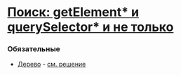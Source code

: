 # [Поиск: getElement* и querySelector* и не только](https://learn.javascript.ru/searching-elements-dom)

### Обязательные
 
* [Дерево](https://learn.javascript.ru/task/tree-info) - [см. решение](http://plnkr.co/edit/iaRW5vDqjUSiX3oOv1FJ?p=info)
